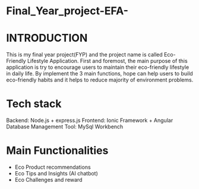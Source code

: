 # Final_Year_project-EFA-

# INTRODUCTION
This is my final year project(FYP) and the project name is called Eco-Friendly Lifestyle Application. First and foremost, the main purpose of this application is try to encourage users to maintain their eco-friendly lifestyle in daily life. By implement the 3 main functions, hope can help users to build eco-friendly habits and it helps to reduce majority of environment problems. 

# Tech stack
Backend: Node.js + express.js
Frontend: Ionic Framework + Angular
Database Management Tool: MySql Workbench

# Main Functionalities
- Eco Product recommendations
- Eco Tips and Insights (AI chatbot)
- Eco Challenges and reward


